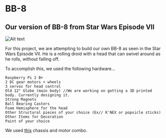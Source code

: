 # BB-8
## Our version of BB-8 from Star Wars Episode VII
![Alt text](http://i.imgur.com/IKulixk.jpg "BB-8 from Star Wars Episode VII, The Force Awakens")

For this project, we are attempting to build our own BB-8 as seen in the Star Wars Episode VII. He is a rolling droid with a head that can swivel around as he rolls, without falling off. 

To accomplish this, we used the following hardware...
```
Raspberry Pi 2 B+
2 DC gear motors + wheels
3 servos for head control
Old 12" Globe (main body) //We are working on getting a 3D printed body. Currently designing it.
Strong Magnets
Ball Bearing Casters
Foam Hemisphere for the head
Other Structural pieces of your choice (Ex// K'NEX or popsicle sticks)
Other Items for Decoration
Paint of your choice
```
We used [this](http://www.amazon.com/gp/product/B00GLO5SMY?psc=1&redirect=true&ref_=ox_sc_act_title_1&smid=A3P9EAC3KD93H7) chassis and motor combo.


